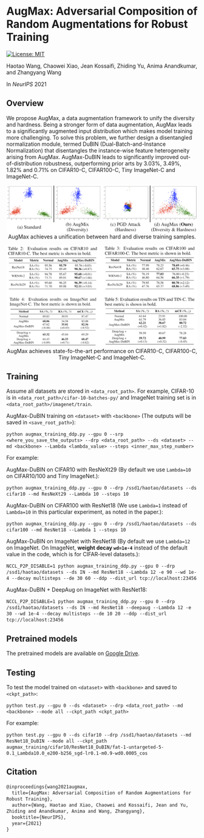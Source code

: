 # AugMax: Adversarial Composition of Random Augmentations for Robust Training

[![License: MIT](https://img.shields.io/badge/License-MIT-green.svg)](https://opensource.org/licenses/MIT)

Haotao Wang, Chaowei Xiao, Jean Kossaifi, Zhiding Yu, Anima Anandkumar, and Zhangyang Wang

In _NeurIPS_ 2021

## Overview

We propose AugMax, a data augmentation framework to unify the diversity and hardness. Being a stronger form of data augmentation, AugMax leads to a significantly augmented input distribution which makes model training more challenging. To solve this problem, we further design a disentangled normalization module, termed DuBIN (Dual-Batch-and-Instance Normalization) that disentangles the instance-wise feature heterogeneity arising from AugMax. AugMax-DuBIN leads to significantly improved out-of-distribution robustness, outperforming prior arts by 3.03%, 3.49%, 1.82% and 0.71% on CIFAR10-C, CIFAR100-C, Tiny ImageNet-C and ImageNet-C.

<p align="center">
  <img src="images/AugMax.PNG" alt="AugMax" width="800"/></br>
  <span align="center">AugMax achieves a unification between hard and diverse training samples.</span>
</p>

<p align="center">
  <img src="images/results.PNG" alt="results" width="800"/></br>
  <span align="center">AugMax achieves state-fo-the-art performance on CIFAR10-C, CIFAR100-C, Tiny ImageNet-C and ImageNet-C.</span>
</p>


## Training

Assume all datasets are stored in `<data_root_path>`. For example, CIFAR-10 is in `<data_root_path>/cifar-10-batches-py/` and ImageNet training set is in `<data_root_path>/imagenet/train`. 

AugMax-DuBIN training on `<dataset>` with `<backbone>` (The outputs will be saved in `<save_root_path>`):

```
python augmax_training_ddp.py --gpu 0 --srp <where_you_save_the_outputs> --drp <data_root_path> --ds <dataset> --md <backbone> --Lambda <lambda_value> --steps <inner_max_step_number>
```

For example:

AugMax-DuBIN on CIFAR10 with ResNeXt29 (By default we use `Lambda=10` on CIFAR10/100 and Tiny ImageNet.):

```
python augmax_training_ddp.py --gpu 0 --drp /ssd1/haotao/datasets --ds cifar10 --md ResNeXt29 --Lambda 10 --steps 10
```

AugMax-DuBIN on CIFAR100 with ResNet18 (We use `Lambda=1` instead of `Lambda=10` in this particular experiment, as noted in the paper.):

```
python augmax_training_ddp.py --gpu 0 --drp /ssd1/haotao/datasets --ds cifar100 --md ResNet18 --Lambda 1 --steps 10
```

AugMax-DuBIN on ImageNet with ResNet18 (By default we use `Lambda=12` on ImageNet. On ImageNet, **weight decay `wd=1e-4`** instead of the default value in the code, which is for CIFAR-level datasets.):

```
NCCL_P2P_DISABLE=1 python augmax_training_ddp.py --gpu 0 --drp /ssd1/haotao/datasets --ds IN --md ResNet18 --Lambda 12 -e 90 --wd 1e-4 --decay multisteps --de 30 60 --ddp --dist_url tcp://localhost:23456
```

AugMax-DuBIN + DeepAug on ImageNet with ResNet18:

```
NCCL_P2P_DISABLE=1 python augmax_training_ddp.py --gpu 0 --drp /ssd1/haotao/datasets --ds IN --md ResNet18 --deepaug --Lambda 12 -e 30 --wd 1e-4 --decay multisteps --de 10 20 --ddp --dist_url tcp://localhost:23456
```

## Pretrained models

The pretrained models are available on [Google Drive](https://drive.google.com/drive/folders/1GH1fjWQuTYruUU7P7BM52Erg2tAfNJuj?usp=sharing).

## Testing

To test the model trained on `<dataset>` with `<backbone>` and saved to `<ckpt_path>`:

```
python test.py --gpu 0 --ds <dataset> --drp <data_root_path> --md <backbone> --mode all --ckpt_path <ckpt_path>
```

For example:

```
python test.py --gpu 0 --ds cifar10 --drp /ssd1/haotao/datasets --md ResNet18_DuBIN --mode all --ckpt_path augmax_training/cifar10/ResNet18_DuBIN/fat-1-untargeted-5-0.1_Lambda10.0_e200-b256_sgd-lr0.1-m0.9-wd0.0005_cos
```

## Citation
```
@inproceedings{wang2021augmax,
  title={AugMax: Adversarial Composition of Random Augmentations for Robust Training},
  author={Wang, Haotao and Xiao, Chaowei and Kossaifi, Jean and Yu, Zhiding and Anandkumar, Anima and Wang, Zhangyang},
  booktitle={NeurIPS},
  year={2021}
}
```
